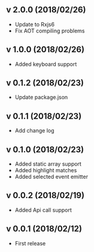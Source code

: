 ## v 2.0.0 (2018/02/26)
* Update to Rxjs6
* Fix AOT compiling problems

## v 1.0.0 (2018/02/26)
* Added keyboard support

## v 0.1.2 (2018/02/23)
* Update package.json

## v 0.1.1 (2018/02/23)
* Add change log

## v 0.1.0 (2018/02/23)
* Added static array support
* Added highlight matches
* Added selected event emitter

## v 0.0.2 (2018/02/19)
* Added Api call support

## v 0.0.1 (2018/02/12)
* First release